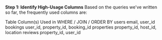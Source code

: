 **Step 1: Identify High-Usage Columns**
Based on the queries we've written so far, the frequently used columns are:

Table	Column(s) Used in WHERE / JOIN / ORDER BY
users	email, user_id
bookings	user_id, property_id, booking_id
properties	property_id, host_id, location
reviews	property_id, user_id